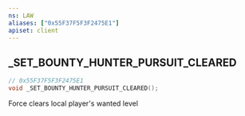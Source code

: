 ```yaml
---
ns: LAW
aliases: ["0x55F37F5F3F2475E1"]
apiset: client
---
```

## _SET_BOUNTY_HUNTER_PURSUIT_CLEARED

```c
// 0x55F37F5F3F2475E1
void _SET_BOUNTY_HUNTER_PURSUIT_CLEARED();
```

Force clears local player's wanted level





